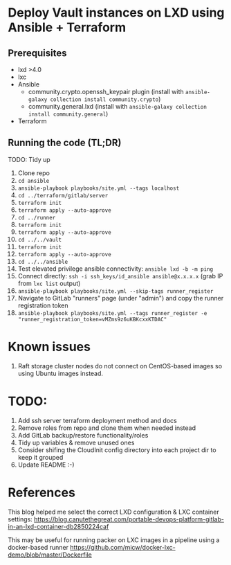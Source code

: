 # Deploy Vault instances on LXD using Ansible + Terraform

## Prerequisites

* lxd >4.0
* lxc
* Ansible
  * community.crypto.openssh_keypair plugin (install with `ansible-galaxy collection install community.crypto`)
  * community.general.lxd (install with `ansible-galaxy collection install community.general`)
* Terraform

## Running the code (TL;DR)

TODO: Tidy up

1. Clone repo
1. `cd ansible`
1. `ansible-playbook playbooks/site.yml --tags localhost`
1. `cd ../terraform/gitlab/server`
1. `terraform init`
1. `terraform apply --auto-approve`
1. `cd ../runner`
1. `terraform init`
1. `terraform apply --auto-approve`
1. `cd ../../vault`
1. `terraform init`
1. `terraform apply --auto-approve`
1. `cd ../../ansible`
1. Test elevated privilege ansible connectivity: `ansible lxd -b -m ping`
1. Connect directly: `ssh -i ssh_keys/id_ansible ansible@x.x.x.x` (grab IP from `lxc list` output)
1. `ansible-playbook playbooks/site.yml --skip-tags runner_register`
1. Navigate to GitLab "runners" page (under "admin") and copy the runner registration token
1. `ansible-playbook playbooks/site.yml --tags runner_register -e "runner_registration_token=vMZms9z6uKBKcxxKTDAC"`

# Known issues

1. Raft storage cluster nodes do not connect on CentOS-based images so using Ubuntu images instead.

# TODO:

1. Add ssh server terraform deployment method and docs
1. Remove roles from repo and clone them when needed instead
1. Add GitLab backup/restore functionality/roles
1. Tidy up variables & remove unused ones
1. Consider shifing the CloudInit config directory into each project dir to keep it grouped
1. Update README :-)

# References

This blog helped me select the correct LXD configuration & LXC container settings:
https://blog.canutethegreat.com/portable-devops-platform-gitlab-in-an-lxd-container-db2850224caf

This may be useful for running packer on LXC images in a pipeline using a docker-based runner
https://github.com/micw/docker-lxc-demo/blob/master/Dockerfile
